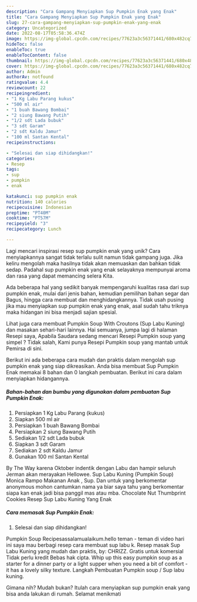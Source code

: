 ```yaml
---
description: "Cara Gampang Menyiapkan Sup Pumpkin Enak yang Enak"
title: "Cara Gampang Menyiapkan Sup Pumpkin Enak yang Enak"
slug: 27-cara-gampang-menyiapkan-sup-pumpkin-enak-yang-enak
category: Uncategorized
date: 2022-08-17T05:58:36.474Z
image: https://img-global.cpcdn.com/recipes/77623a3c56371441/680x482cq70/sup-pumpkin-enak-foto-resep-utama.jpg
hideToc: false
enableToc: true
enableTocContent: false
thumbnail: https://img-global.cpcdn.com/recipes/77623a3c56371441/680x482cq70/sup-pumpkin-enak-foto-resep-utama.jpg
cover: https://img-global.cpcdn.com/recipes/77623a3c56371441/680x482cq70/sup-pumpkin-enak-foto-resep-utama.jpg
author: Admin
authorAv: notfound
ratingvalue: 4.4
reviewcount: 22
recipeingredient:
- "1 Kg Labu Parang kukus"
- "500 ml air"
- "1 buah Bawang Bombai"
- "2 siung Bawang Putih"
- "1/2 sdt Lada bubuk"
- "3 sdt Garam"
- "2 sdt Kaldu Jamur"
- "100 ml Santan Kental"
recipeinstructions:

- "Selesai dan siap dihidangkan!"
categories:
- Resep
tags:
- sup
- pumpkin
- enak

katakunci: sup pumpkin enak 
nutrition: 140 calories
recipecuisine: Indonesian
preptime: "PT40M"
cooktime: "PT57M"
recipeyield: "3"
recipecategory: Lunch

---
```





Lagi mencari inspirasi resep sup pumpkin enak yang unik? Cara menyiapkannya sangat tidak terlalu sulit namun tidak gampang juga. Jika keliru mengolah maka hasilnya tidak akan memuaskan dan bahkan tidak sedap. Padahal sup pumpkin enak yang enak selayaknya mempunyai aroma dan rasa yang dapat memancing selera Kita.





Ada beberapa hal yang sedikit banyak mempengaruhi kualitas rasa dari sup pumpkin enak, mulai dari jenis bahan, kemudian pemilihan bahan segar dan Bagus, hingga cara membuat dan menghidangkannya. Tidak usah pusing jika mau menyiapkan sup pumpkin enak yang enak,      asal sudah tahu triknya maka hidangan ini bisa menjadi sajian spesial.














Lihat juga cara membuat Pumpkin Soup With Croutons (Sup Labu Kuning) dan masakan sehari-hari lainnya. Hai semuanya, jumpa lagi di halaman Resepi saya, Apabila Saudara sedang mencari Resepi Pumpkin soup yang simpel ? Tidak salah, Kami punya Resepi Pumpkin soup yang mantab untuk Pemirsa di sini.






Berikut ini ada beberapa cara mudah dan praktis dalam mengolah sup pumpkin enak yang siap dikreasikan. Anda bisa membuat Sup Pumpkin Enak memakai 8 bahan dan 0 langkah pembuatan. Berikut ini cara dalam menyiapkan hidangannya.

<!--inarticleads1-->

##### Bahan-bahan dan bumbu yang digunakan dalam pembuatan Sup Pumpkin Enak:

1. Persiapkan 1 Kg Labu Parang (kukus)
1. Siapkan 500 ml air
1. Persiapkan 1 buah Bawang Bombai
1. Persiapkan 2 siung Bawang Putih
1. Sediakan 1/2 sdt Lada bubuk
1. Siapkan 3 sdt Garam
1. Sediakan 2 sdt Kaldu Jamur
1. Gunakan 100 ml Santan Kental


By The Way karena Oktober indentik dengan Labu dan hampir seluruh Jerman akan merayakan Hellowee. Sup Labu Kuning (Pumpkin Soup) Monica Rampo Makanan Anak , Sup. Dan untuk yang berkomentar anonymous mohon cantumkan nama ya biar saya tahu yang berkomentar siapa kan enak jadi bisa panggil mas atau mba. Chocolate Nut Thumbprint Cookies Resep Sup Labu Kuning Yang Enak 

<!--inarticleads2-->

##### Cara memasak Sup Pumpkin Enak:


1. Selesai dan siap dihidangkan!

Pumpkin Soup Recipesassalamualaikum.hello teman - teman di video hari ini saya mau berbagi resep cara membuat sup labu k. Resep masak Sup Labu Kuning yang mudah dan praktis, by: CHRIZZ. Gratis untuk komersial Tidak perlu kredit Bebas hak cipta. Whip up this easy pumpkin soup as a starter for a dinner party or a light supper when you need a bit of comfort - it has a lovely silky texture. Langkah Pembuatan Pumpkin soup / Sup labu kuning. 

Gimana nih? Mudah bukan? Itulah cara menyiapkan sup pumpkin enak yang bisa anda lakukan di rumah. Selamat menikmati
